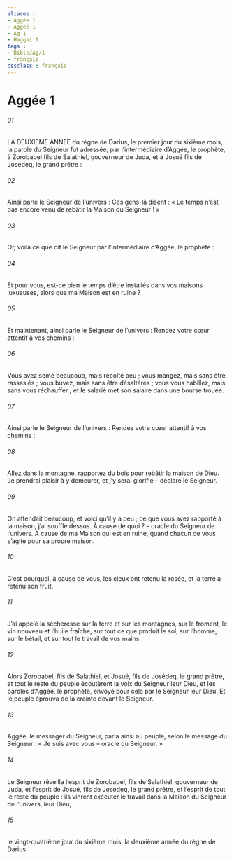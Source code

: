 ```yaml
---
aliases : 
- Aggée 1
- Aggée 1
- Ag 1
- Haggai 1
tags : 
- Bible/Ag/1
- français
cssclass : français
---
```


# Aggée 1

###### 01
LA DEUXIEME ANNEE du règne de Darius, le premier jour du sixième mois, la parole du Seigneur fut adressée, par l’intermédiaire d’Aggée, le prophète, à Zorobabel fils de Salathiel, gouverneur de Juda, et à Josué fils de Josédeq, le grand prêtre :
###### 02
Ainsi parle le Seigneur de l’univers : Ces gens-là disent : « Le temps n’est pas encore venu de rebâtir la Maison du Seigneur ! »
###### 03
Or, voilà ce que dit le Seigneur par l’intermédiaire d’Aggée, le prophète :
###### 04
Et pour vous, est-ce bien le temps d’être installés dans vos maisons luxueuses, alors que ma Maison est en ruine ?
###### 05
Et maintenant, ainsi parle le Seigneur de l’univers :
Rendez votre cœur attentif à vos chemins :
###### 06
Vous avez semé beaucoup, mais récolté peu ;
vous mangez, mais sans être rassasiés ;
vous buvez, mais sans être désaltérés ;
vous vous habillez, mais sans vous réchauffer ;
et le salarié met son salaire dans une bourse trouée.
###### 07
Ainsi parle le Seigneur de l’univers :
Rendez votre cœur attentif à vos chemins :
###### 08
Allez dans la montagne, rapportez du bois
pour rebâtir la maison de Dieu.
Je prendrai plaisir à y demeurer,
et j’y serai glorifié
– déclare le Seigneur.
###### 09
On attendait beaucoup,
et voici qu’il y a peu ;
ce que vous avez rapporté à la maison,
j’ai soufflé dessus.
À cause de quoi ?
– oracle du Seigneur de l’univers.
À cause de ma Maison qui est en ruine,
quand chacun de vous s’agite pour sa propre maison.
###### 10
C’est pourquoi, à cause de vous,
les cieux ont retenu la rosée,
et la terre a retenu son fruit.
###### 11
J’ai appelé la sécheresse sur la terre et sur les montagnes,
sur le froment, le vin nouveau et l’huile fraîche,
sur tout ce que produit le sol,
sur l’homme, sur le bétail,
et sur tout le travail de vos mains.
###### 12
Alors Zorobabel, fils de Salathiel, et Josué, fils de Josédeq, le grand prêtre, et tout le reste du peuple écoutèrent la voix du Seigneur leur Dieu, et les paroles d’Aggée, le prophète, envoyé pour cela par le Seigneur leur Dieu. Et le peuple éprouva de la crainte devant le Seigneur.
###### 13
Aggée, le messager du Seigneur, parla ainsi au peuple, selon le message du Seigneur : « Je suis avec vous – oracle du Seigneur. »
###### 14
Le Seigneur réveilla l’esprit de Zorobabel, fils de Salathiel, gouverneur de Juda, et l’esprit de Josué, fils de Josédeq, le grand prêtre, et l’esprit de tout le reste du peuple : ils vinrent exécuter le travail dans la Maison du Seigneur de l’univers, leur Dieu,
###### 15
le vingt-quatrième jour du sixième mois, la deuxième année du règne de Darius.
